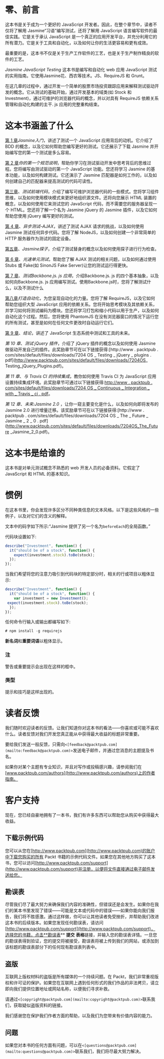 # 零、前言

这本书是关于成为一个更好的 JavaScript 开发者。因此，在整个章节中，读者不仅将了解用 Jasmine“习语”编写测试，还将了解用 JavaScript 语言编写软件的最佳实践。它是关于承认 JavaScript 是一个真正的应用开发平台，并充分利用它的所有潜力。它是关于工具和自动化，以及如何让你的生活更容易和更有成效。

最重要的是，这本书不仅是关于生产工作软件的工艺，也是关于生产制作精良的软件的工艺。

*Jasmine JavaScript Testing* 这本书是编写和自动化 web 应用 JavaScript 测试的实用指南。它使用Jasmine花、西农等技术。JS、RequireJS 和 Grunt。

在这几章的过程中，通过开发一个简单的股票市场投资跟踪应用来解释测试驱动开发的概念。它从测试的基础开始，通过开发基本的域类(如 Stock 和 Investment)，通过可维护的浏览器代码的概念，并以对具有 RequireJS 依赖关系管理和自动化构建的主干. js 应用的完整重构结束。

# 这本书涵盖了什么

[第 1 章](1.html "Chapter 1. Getting Started with Jasmine")*Jasmine入门*，讲述了测试一个 JavaScript 应用背后的动机。它介绍了 BDD 的概念，以及它如何帮助您编写更好的测试。它还展示了下载 Jasmine 并开始编写您的第一个测试是多么容易。

[第 2 章](2.html "Chapter 2. Your First Spec")*你的第一个规范说明*，帮助你学习在测试驱动开发中思考背后的思维过程。您将编写由测试驱动的第一个 JavaScript 功能。您还将学习 Jasmine 的基本功能，以及如何构建测试。它还演示了 Jasmine 匹配器是如何工作的，以及如何创建自己的匹配器来提高测试的代码可读性。

[第三章](3.html "Chapter 3. Testing Frontend Code")、*测试前端代码*，介绍了编写可维护浏览器代码的一些模式。您将学习组件思维，以及如何使用模块模式来更好地组织源文件。还将向您展示 HTML 装置的概念，以及如何使用它来测试您的 JavaScript 代码，而不需要您的服务器呈现一个 HTML。您还将了解一个名为 Jasmine jQuery 的 Jasmine 插件，以及它如何帮助您使用 jQuery 编写更好的测试。

[第 4 章](4.html "Chapter 4. Asynchronous Testing – AJAX")、*异步测试–AJAX*，讲述了测试 AJAX 请求的挑战，以及如何使用 Jasmine 测试任何异步代码。您将了解 NodeJS，以及如何创建一个非常简单的 HTTP 服务器作为测试的固定设备。

[第五章](5.html "Chapter 5. Jasmine Spies")、*Jasmine探子*，介绍了测试替身的概念以及如何使用探子进行行为检查。

[第 6 章](6.html "Chapter 6. Light Speed Unit Testing")、*光速单元测试*，帮助您了解 AJAX 测试的相关问题，以及如何通过使用 Stubs 或 Fake(如 SinonJS Fake Server)让您的测试运行得更快。

[第 7 章](7.html "Chapter 7. Testing Backbone.js Applications")、*测试Backbone.js. js 应用*，介绍Backbone.js. js 的四个基本抽象，以及如何向Backbone.js. js 应用编写测试。使用Backbone.js时，您将了解测试什么，以及不测试什么

[第八章](8.html "Chapter 8. Build Automation")*打造自动化*，为您呈现自动化的力量。您将了解 RequireJS，以及它如何帮助您组织大型 JavaScript 应用的依赖关系。您将开始思考模块及其依赖关系，并学习如何将测试编码为模块。您还将学习打包和缩小代码以用于生产，以及如何自动化这个过程。然后，您将使用 PhantomJS 在没有浏览器窗口的情况下运行您的所有测试，甚至是如何在任何文件更改时自动运行它们。

[第 9 章](9.html "Chapter 9. Conclusion")、*结论*，讲述了 JavaScript 生态系统中测试和工具的未来。

*第 10 章*、*测试 jQuery 插件*，介绍了 jQuery 插件的概念以及如何使用 Jasmine 做驱动开发自己的插件。此奖励章节可在以下链接获得:[http://www . packtpub . com/sites/default/files/downloads/7204 OS _ Testing _ jQuery _ plugins . pdf](http://www.packtpub.com/sites/default/files/downloads/7204OS_ Testing_jQuery_Plugins.pdf)。

*第 11 章*、*与 Travis CI 的持续集成*，教你如何使用 Travis CI 为 JavaScript 应用设置持续集成环境。此奖励章节可通过以下链接获得:[http://www . packtpub . com/sites/default/files/downloads/7204 OS _ Continuous _ Integration _ with _ Travis _ ci . pdf](http://www.packtpub.com/sites/default/files/downloads/7204OS_Continuous_Integration_with_Travis_CI.pdf)。

*第 12 章*、*未来:Jasmine 2.0* ，让你一窥主要变化是什么，以及如何向即将发布的 Jasmine 2.0 进行增量迁移。该奖励章节可在以下链接获得:[http://www . packtpub . com/sites/default/files/downloads/7204 OS _ The _ Future _ Jasmine _ 2 _ 0 . pdf](http://www.packtpub.com/sites/default/files/downloads/7204OS_The_Future _Jasmine_2_0.pdf)。

# 这本书是给谁的

这本书是对单元测试概念不熟悉的 web 开发人员的必备资料。它假定了 JavaScript 和 HTML 的基本知识。

# 惯例

在这本书里，你会发现许多区分不同种类信息的文本风格。以下是这些风格的一些例子，以及对它们的含义的解释。

文本中的码字如下所示:“Jasmine 提供了另一个名为`beforeEach`的全局函数。”

代码块设置如下:

```js
describe("Investment", function() {
  it("should be of a stock", function() {
    expect(investment.stock).toBe(stock);
  });
});
```

当我们希望将您的注意力吸引到代码块的特定部分时，相关的行或项目以粗体显示:

```js
describe("Investment", function() {
  it("should be of a stock", function() {
    var investment = new Investment();
 expect(investment.stock).toBe(stock);
  });
});
```

任何命令行输入或输出都编写如下:

```js
# npm install -g requirejs

```

**新名词**和**重要词语**以粗体显示。

### 注

警告或重要提示会出现在这样的框中。

### 类型

提示和技巧是这样出现的。

# 读者反馈

我们随时欢迎读者的反馈。让我们知道你对这本书的看法——你喜欢或可能不喜欢什么。读者反馈对我们开发您真正能从中获得最大收益的标题非常重要。

要给我们发送一般反馈，只需向`<[feedback@packtpub.com](mailto:feedback@packtpub.com)>`发送电子邮件，并通过您消息的主题提及书名。

如果你对某个主题有专业知识，并且对写作或投稿感兴趣，请参阅我们在[www.packtpub.com/authors](http://www.packtpub.com/authors)上的作者指南。

# 客户支持

现在，您已经自豪地拥有了一本书，我们有许多东西可以帮助您从购买中获得最大收益。

## 下载示例代码

您可以从您在[http://www.packtpub.com](http://www.packtpub.com)的账户中下载您购买的所有 Packt 书籍的示例代码文件。如果您在其他地方购买了这本书，您可以访问[http://www.packtpub.com/support](http://www.packtpub.com/support)并注册，以便将文件直接通过电子邮件发送给您。

## 勘误表

尽管我们尽了最大努力来确保我们内容的准确性，但错误还是会发生。如果你在我们的某本书里发现了错误——可能是文本或代码中的错误——如果你能向我们报告，我们将不胜感激。通过这样做，你可以让其他读者免受挫折，并帮助我们改进这本书的后续版本。如果您发现任何勘误表，请访问[http://www.packtpub.com/support](http://www.packtpub.com/support)，选择您的书籍，点击**勘误表** **提交** **表格**链接，并输入您的勘误表详情。一旦您的勘误表得到验证，您的提交将被接受，勘误表将被上传到我们的网站，或添加到该标题的勘误表部分下的任何现有勘误表列表中。

## 盗版

互联网上版权材料的盗版是所有媒体的一个持续问题。在 Packt，我们非常重视版权和许可证的保护。如果您在互联网上遇到任何形式的我们作品的非法拷贝，请立即向我们提供位置地址或网站名称，以便我们寻求补救。

请通过`<[copyright@packtpub.com](mailto:copyright@packtpub.com)>`联系我们，获取疑似盗版资料的链接。

我们感谢您在保护我们作者方面的帮助，以及我们为您带来有价值内容的能力。

## 问题

如果您对本书的任何方面有问题，可以在`<[questions@packtpub.com](mailto:questions@packtpub.com)>`联系我们，我们将尽最大努力解决。